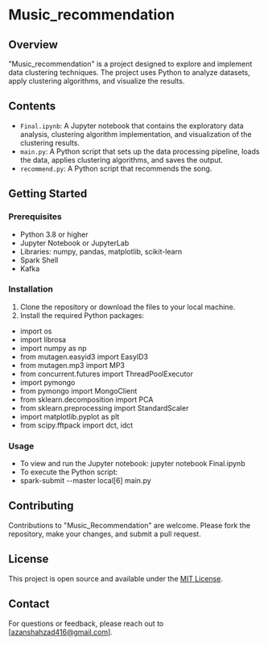 # Music_recommendation


## Overview
"Music_recommendation" is a project designed to explore and implement data clustering techniques. The project uses Python to analyze datasets, apply clustering algorithms, and visualize the results.

## Contents
- `Final.ipynb`: A Jupyter notebook that contains the exploratory data analysis, clustering algorithm implementation, and visualization of the clustering results.
- `main.py`: A Python script that sets up the data processing pipeline, loads the data, applies clustering algorithms, and saves the output.
- `recommend.py`: A Python script that recommends the song.
## Getting Started

### Prerequisites
- Python 3.8 or higher
- Jupyter Notebook or JupyterLab
- Libraries: numpy, pandas, matplotlib, scikit-learn
- Spark Shell
- Kafka

### Installation
1. Clone the repository or download the files to your local machine.
2. Install the required Python packages:

- import os
- import librosa
- import numpy as np
- from mutagen.easyid3 import EasyID3
- from mutagen.mp3 import MP3
- from concurrent.futures import ThreadPoolExecutor
- import pymongo
- from pymongo import MongoClient
- from sklearn.decomposition import PCA
- from sklearn.preprocessing import StandardScaler
- import matplotlib.pyplot as plt
- from scipy.fftpack import dct, idct

### Usage
- To view and run the Jupyter notebook:
  jupyter notebook Final.ipynb
- To execute the Python script:
- spark-submit --master local[6] main.py


## Contributing
Contributions to "Music_Recommendation" are welcome. Please fork the repository, make your changes, and submit a pull request.

## License
This project is open source and available under the [MIT License](LICENSE.md).

## Contact
For questions or feedback, please reach out to [azanshahzad416@gmail.com].


